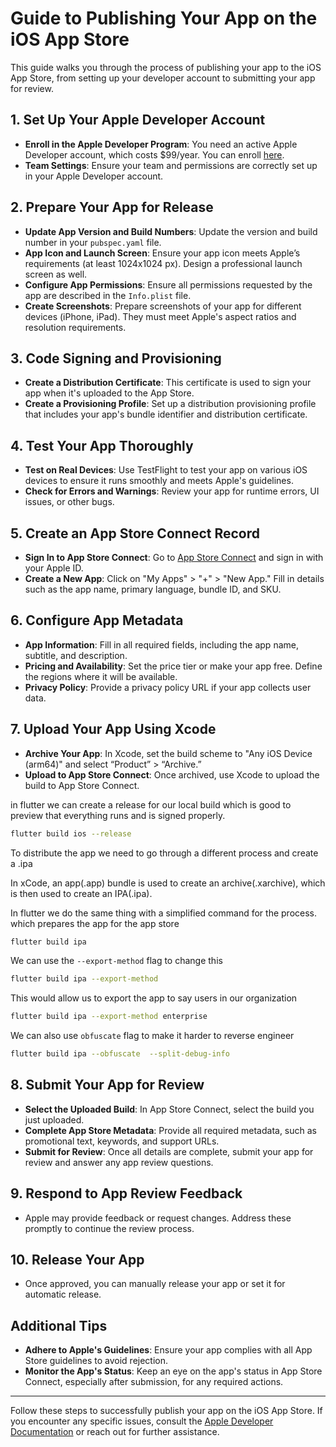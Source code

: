 # Guide to Publishing Your App on the iOS App Store

This guide walks you through the process of publishing your app to the iOS App Store, from setting up your developer account to submitting your app for review.

## 1. Set Up Your Apple Developer Account

- **Enroll in the Apple Developer Program**: You need an active Apple Developer account, which costs $99/year. You can enroll [here](https://developer.apple.com/programs/).
- **Team Settings**: Ensure your team and permissions are correctly set up in your Apple Developer account.

## 2. Prepare Your App for Release

- **Update App Version and Build Numbers**: Update the version and build number in your `pubspec.yaml` file.
- **App Icon and Launch Screen**: Ensure your app icon meets Apple’s requirements (at least 1024x1024 px). Design a professional launch screen as well.
- **Configure App Permissions**: Ensure all permissions requested by the app are described in the `Info.plist` file.
- **Create Screenshots**: Prepare screenshots of your app for different devices (iPhone, iPad). They must meet Apple's aspect ratios and resolution requirements.

## 3. Code Signing and Provisioning

- **Create a Distribution Certificate**: This certificate is used to sign your app when it's uploaded to the App Store.
- **Create a Provisioning Profile**: Set up a distribution provisioning profile that includes your app's bundle identifier and distribution certificate.

## 4. Test Your App Thoroughly

- **Test on Real Devices**: Use TestFlight to test your app on various iOS devices to ensure it runs smoothly and meets Apple's guidelines.
- **Check for Errors and Warnings**: Review your app for runtime errors, UI issues, or other bugs.

## 5. Create an App Store Connect Record

- **Sign In to App Store Connect**: Go to [App Store Connect](https://appstoreconnect.apple.com/) and sign in with your Apple ID.
- **Create a New App**: Click on "My Apps" > "+" > "New App." Fill in details such as the app name, primary language, bundle ID, and SKU.

## 6. Configure App Metadata

- **App Information**: Fill in all required fields, including the app name, subtitle, and description.
- **Pricing and Availability**: Set the price tier or make your app free. Define the regions where it will be available.
- **Privacy Policy**: Provide a privacy policy URL if your app collects user data.

## 7. Upload Your App Using Xcode

- **Archive Your App**: In Xcode, set the build scheme to "Any iOS Device (arm64)" and select “Product” > “Archive.”
- **Upload to App Store Connect**: Once archived, use Xcode to upload the build to App Store Connect.

in flutter we can create a release for our local build which is good to preview that everything runs and is signed properly.

```bash
flutter build ios --release
```

To distribute the app we need to go through a different process and create a .ipa

In xCode, an app(.app) bundle is used to create an archive(.xarchive), which is then used to create an IPA(.ipa).

In flutter we do the same thing with a simplified command for the process. which prepares the app for the app store

```bash
flutter build ipa
```

We can use the `--export-method` flag to change this

```bash
flutter build ipa --export-method
```

This would allow us to export the app to say users in our organization

```bash
flutter build ipa --export-method enterprise
```

We can also use `obfuscate` flag to make it harder to reverse engineer

```bash
flutter build ipa --obfuscate  --split-debug-info
```

## 8. Submit Your App for Review

- **Select the Uploaded Build**: In App Store Connect, select the build you just uploaded.
- **Complete App Store Metadata**: Provide all required metadata, such as promotional text, keywords, and support URLs.
- **Submit for Review**: Once all details are complete, submit your app for review and answer any app review questions.

## 9. Respond to App Review Feedback

- Apple may provide feedback or request changes. Address these promptly to continue the review process.

## 10. Release Your App

- Once approved, you can manually release your app or set it for automatic release.

## Additional Tips

- **Adhere to Apple's Guidelines**: Ensure your app complies with all App Store guidelines to avoid rejection.
- **Monitor the App's Status**: Keep an eye on the app's status in App Store Connect, especially after submission, for any required actions.

---

Follow these steps to successfully publish your app on the iOS App Store. If you encounter any specific issues, consult the [Apple Developer Documentation](https://developer.apple.com/documentation/) or reach out for further assistance.

